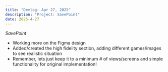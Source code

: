 ```yaml
---
title: "Devlog: Apr 27, 2025"
description: "Project: SavePoint"
date: 2025-4-27
---
```


*SavePoint*

- Working more on the Figma design
- Added/created the high fidelity section, adding different games/images to see realistic situation
- Remember, lets just keep it to a minimum # of views/screens and simple functionality for original implementation!
